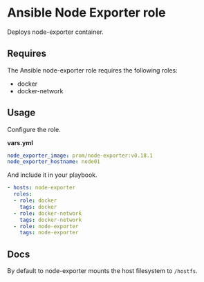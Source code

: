 # Ansible Node Exporter role

Deploys node-exporter container.

## Requires

The Ansible node-exporter role requires the following roles:

* docker
* docker-network

## Usage

Configure the role.

**vars.yml**

```yml
node_exporter_image: prom/node-exporter:v0.18.1
node_exporter_hostname: node01
```

And include it in your playbook.

```yml
- hosts: node-exporter
  roles:
  - role: docker
    tags: docker
  - role: docker-network
    tags: docker-network
  - role: node-exporter
    tags: node-exporter
```

## Docs

By default to node-exporter mounts the host filesystem to `/hostfs`.